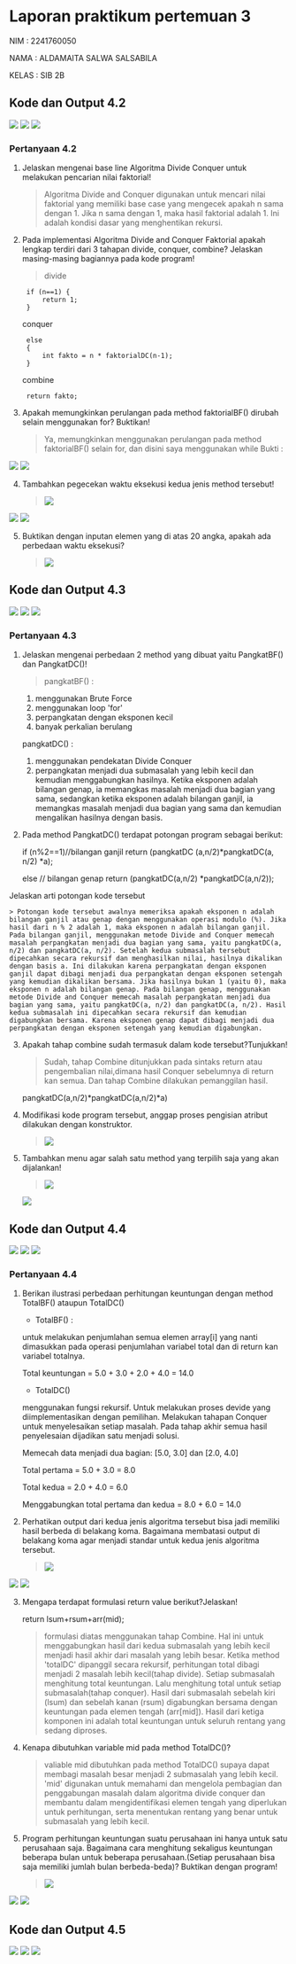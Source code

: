 # Laporan praktikum pertemuan 3
NIM     : 2241760050

NAMA    : ALDAMAITA SALWA SALSABILA

KELAS   : SIB 2B

## Kode dan Output 4.2
<img src = "fakto.png">
<img src = "faktoMain.png">
<img src = "outfakto.png">

### Pertanyaan 4.2
1. Jelaskan mengenai base line Algoritma Divide Conquer untuk melakukan pencarian nilai faktorial!
    > Algoritma Divide and Conquer digunakan untuk mencari nilai faktorial yang memiliki base case yang mengecek apakah n sama dengan 1. Jika n sama dengan 1, maka hasil faktorial adalah 1. Ini adalah kondisi dasar yang menghentikan rekursi.

2. Pada implementasi Algoritma Divide and Conquer Faktorial apakah lengkap terdiri dari 3 tahapan divide, conquer, combine? Jelaskan masing-masing bagiannya pada kode program!
    > divide 
        
        if (n==1) {
            return 1;
        }
    
    conquer
        
        else
        {
            int fakto = n * faktorialDC(n-1);
        }
    
    combine
        
        return fakto;

3. Apakah memungkinkan perulangan pada method faktorialBF() dirubah selain menggunakan for? Buktikan!
    > Ya, memungkinkan menggunakan perulangan pada method faktorialBF() selain for, dan disini saya menggunakan while
    Bukti :

<img src = "3kdfakto.png">
<img src = "3outfakto.png">

4. Tambahkan pegecekan waktu eksekusi kedua jenis method tersebut!
    > <img src = "4fakto1.png">
<img src = "4fakto2.png">
<img src = "4fakto3.png">

5. Buktikan dengan inputan elemen yang di atas 20 angka, apakah ada perbedaan waktu eksekusi?
    > <img src = "5fakto.png">


## Kode dan Output 4.3
<img src = "pkt.png">
<img src = "pktMain.png">
<img src = "outpkt.png">

### Pertanyaan 4.3
1. Jelaskan mengenai perbedaan 2 method yang dibuat yaitu PangkatBF() dan PangkatDC()!
    >pangkatBF() :
    1. menggunakan Brute Force 
    2. menggunakan loop 'for'
    3. perpangkatan dengan eksponen kecil
    4. banyak perkalian berulang

    pangkatDC() :
    1. menggunakan pendekatan Divide Conquer
    2. perpangkatan menjadi dua submasalah yang lebih kecil dan kemudian menggabungkan hasilnya. Ketika eksponen adalah bilangan genap, ia memangkas masalah menjadi dua bagian yang sama, sedangkan ketika eksponen adalah bilangan ganjil, ia memangkas masalah menjadi dua bagian yang sama dan kemudian mengalikan hasilnya dengan basis.

2. Pada method PangkatDC() terdapat potongan program sebagai berikut:
    
    if (n%2==1)//bilangan ganjil
        return (pangkatDC (a,n/2)*pangkatDC(a, n/2) *a);
    
    else // bilangan genap
        return (pangkatDC(a,n/2) *pangkatDC(a,n/2));

Jelaskan arti potongan kode tersebut
    
    > Potongan kode tersebut awalnya memeriksa apakah eksponen n adalah bilangan ganjil atau genap dengan menggunakan operasi modulo (%). Jika hasil dari n % 2 adalah 1, maka eksponen n adalah bilangan ganjil. Pada bilangan ganjil, menggunakan metode Divide and Conquer memecah masalah perpangkatan menjadi dua bagian yang sama, yaitu pangkatDC(a, n/2) dan pangkatDC(a, n/2). Setelah kedua submasalah tersebut dipecahkan secara rekursif dan menghasilkan nilai, hasilnya dikalikan dengan basis a. Ini dilakukan karena perpangkatan dengan eksponen ganjil dapat dibagi menjadi dua perpangkatan dengan eksponen setengah yang kemudian dikalikan bersama. Jika hasilnya bukan 1 (yaitu 0), maka eksponen n adalah bilangan genap. Pada bilangan genap, menggunakan metode Divide and Conquer memecah masalah perpangkatan menjadi dua bagian yang sama, yaitu pangkatDC(a, n/2) dan pangkatDC(a, n/2). Hasil kedua submasalah ini dipecahkan secara rekursif dan kemudian digabungkan bersama. Karena eksponen genap dapat dibagi menjadi dua perpangkatan dengan eksponen setengah yang kemudian digabungkan.

3. Apakah tahap combine sudah termasuk dalam kode tersebut?Tunjukkan!
    > Sudah, tahap Combine ditunjukkan pada sintaks return atau pengembalian nilai,dimana hasil Conquer sebelumnya di return kan semua. Dan tahap Combine dilakukan pemanggilan hasil. 
   
    pangkatDC(a,n/2)*pangkatDC(a,n/2)*a) 

4. Modifikasi kode program tersebut, anggap proses pengisian atribut dilakukan dengan konstruktor.
    > <img src = "4pkt.png">

5. Tambahkan menu agar salah satu method yang terpilih saja yang akan dijalankan!
    > <img src = "5pkt.png">
    <img src = "5pkt2.png">


## Kode dan Output 4.4
<img src = "sum.png">
<img src = "sumMain.png">
<img src = "outsum.png">

### Pertanyaan 4.4
1. Berikan ilustrasi perbedaan perhitungan keuntungan dengan method TotalBF() ataupun TotalDC()
    > 
    - TotalBF() :
    
    untuk melakukan penjumlahan semua elemen array[i] yang nanti dimasukkan pada operasi penjumlahan variabel total dan di return kan variabel totalnya. 
    
    Total keuntungan = 5.0 + 3.0 + 2.0 + 4.0 = 14.0

    - TotalDC()
    
    menggunakan fungsi rekursif. Untuk melakukan proses devide yang diimplementasikan dengan pemilihan. Melakukan tahapan Conquer untuk menyelesaikan setiap masalah. Pada tahap akhir semua hasil penyelesaian dijadikan satu menjadi solusi. 

    Memecah data menjadi dua bagian: [5.0, 3.0] dan [2.0, 4.0]
    
    Total pertama = 5.0 + 3.0 = 8.0
    
    Total kedua = 2.0 + 4.0 = 6.0
    
    Menggabungkan total pertama dan kedua = 8.0 + 6.0 = 14.0
    


2. Perhatikan output dari kedua jenis algoritma tersebut bisa jadi memiliki hasil berbeda di belakang koma. Bagaimana membatasi output di belakang koma agar menjadi standar untuk kedua jenis algoritma tersebut.
    > <img src = "2sum1.png">
<img src = "2sum2.png">
<img src = "2sum3.png">

3. Mengapa terdapat formulasi return value berikut?Jelaskan!
    
    return lsum+rsum+arr(mid);
    
    > formulasi diatas menggunakan tahap Combine. Hal ini untuk menggabungkan hasil dari kedua submasalah yang lebih kecil menjadi hasil akhir dari masalah yang lebih besar. Ketika method 'totalDC' dipanggil secara rekursif, perhitungan total dibagi menjadi 2 masalah lebih kecil(tahap divide). Setiap submasalah menghitung total keuntungan. Lalu menghitung total untuk setiap submasalah(tahap conquer). Hasil dari submasalah sebelah kiri (lsum) dan sebelah kanan (rsum) digabungkan bersama dengan keuntungan pada elemen tengah (arr[mid]). Hasil dari ketiga komponen ini adalah total keuntungan untuk seluruh rentang yang sedang diproses.

4. Kenapa dibutuhkan variable mid pada method TotalDC()?
    > valiable mid dibutuhkan pada method TotalDC() supaya dapat membagi masalah besar menjadi 2 submasalah yang lebih kecil. 'mid' digunakan untuk memahami dan mengelola pembagian dan penggabungan masalah dalam algoritma divide conquer dan membantu dalam mengidentifikasi elemen tengah yang diperlukan untuk perhitungan, serta menentukan rentang yang benar untuk submasalah yang lebih kecil.

5. Program perhitungan keuntungan suatu perusahaan ini hanya untuk satu perusahaan saja. Bagaimana cara menghitung sekaligus keuntungan beberapa bulan untuk beberapa perusahaan.(Setiap perusahaan bisa saja memiliki jumlah bulan berbeda-beda)? Buktikan dengan program!
    > <img src = "5sum1.png">
<img src = "5sum2.png">
<img src = "5sum3.png">
    

## Kode dan Output 4.5
<img src = "lat1.png">
<img src = "lat2.png">
<img src = "lat33.png">


